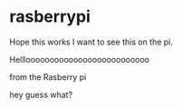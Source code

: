 # rasberrypi
Hope this works I want to see this on the pi.


Hellloooooooooooooooooooooooooo 


from the Rasberry pi





hey guess
what?







